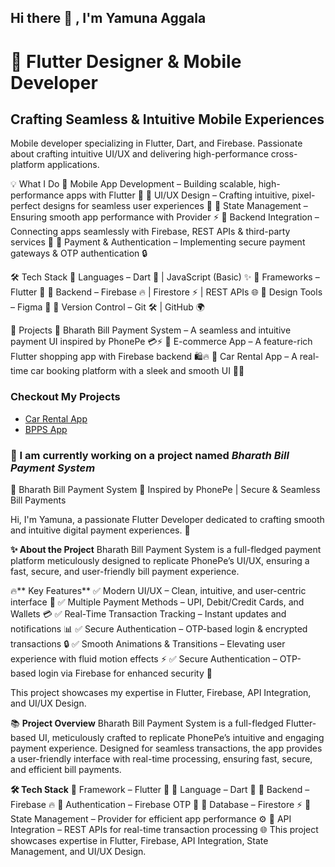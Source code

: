 ## Hi there 👋  , I'm Yamuna Aggala

# 🚀 Flutter Designer & Mobile Developer  

## Crafting Seamless & Intuitive Mobile Experiences  

Mobile developer specializing in Flutter, Dart, and Firebase. Passionate about crafting intuitive UI/UX and delivering high-performance cross-platform applications.

💡 What I Do
🔹 Mobile App Development – Building scalable, high-performance apps with Flutter 🚀
🔹 UI/UX Design – Crafting intuitive, pixel-perfect designs for seamless user experiences 🎨
🔹 State Management – Ensuring smooth app performance with Provider ⚡
🔹 Backend Integration – Connecting apps seamlessly with Firebase, REST APIs & third-party services 🔗
🔹 Payment & Authentication – Implementing secure payment gateways & OTP authentication 🔒

🛠️ Tech Stack
📌 Languages – Dart 💎 | JavaScript (Basic) ✨
📌 Frameworks – Flutter 🚀 
📌 Backend – Firebase 🔥 | Firestore ⚡ | REST APIs 🌐
📌 Design Tools – Figma 🎨 
📌 Version Control – Git 🛠️ | GitHub 🌍 

🚀 Projects
🔹 Bharath Bill Payment System – A seamless and intuitive payment UI inspired by PhonePe 💳⚡
🔹 E-commerce App – A feature-rich Flutter shopping app with Firebase backend 🛍️🔥
🔹 Car Rental App – A real-time car booking platform with a sleek and smooth UI 🚗💨

 ### Checkout My Projects 
- [Car Rental App](https://github.com/yamuna-aggala/car_rental_app_yamuna_2105.git)
- [BPPS App](https://github.com/vivek-1206/bppsapp.git)

### 🚀 I am currently working on a project named *Bharath Bill Payment System*  

💜 Bharath Bill Payment System
🔹 Inspired by PhonePe | Secure & Seamless Bill Payments

Hi, I'm Yamuna, a passionate Flutter Developer dedicated to crafting smooth and intuitive digital payment experiences. 🚀

**✨ About the Project**
Bharath Bill Payment System is a full-fledged payment platform meticulously designed to replicate PhonePe’s UI/UX, ensuring a fast, secure, and user-friendly bill payment experience.

🔥** Key Features**
✅ Modern UI/UX – Clean, intuitive, and user-centric interface 🎨
✅ Multiple Payment Methods – UPI, Debit/Credit Cards, and Wallets 💳
✅ Real-Time Transaction Tracking – Instant updates and notifications 📊
✅ Secure Authentication – OTP-based login & encrypted transactions 🔒
✅ Smooth Animations & Transitions – Elevating user experience with fluid motion effects ⚡
✅ Secure Authentication – OTP-based login via Firebase for enhanced security 🔐

This project showcases my expertise in Flutter, Firebase, API Integration, and UI/UX Design.

📚 **Project Overview**
Bharath Bill Payment System is a full-fledged Flutter-based UI, meticulously crafted to replicate PhonePe’s intuitive and engaging payment experience. Designed for seamless transactions, the app provides a user-friendly interface with real-time processing, ensuring fast, secure, and efficient bill payments.

**🛠️ Tech Stack**
🔹 Framework – Flutter 🚀
🔹 Language – Dart 💎
🔹 Backend – Firebase 🔥
🔹 Authentication – Firebase OTP 🔐
🔹 Database – Firestore ⚡
🔹 State Management – Provider for efficient app performance ⚙️
🔹 API Integration – REST APIs for real-time transaction processing 🌐
This project showcases expertise in Flutter, Firebase, API Integration, State Management, and UI/UX Design.

